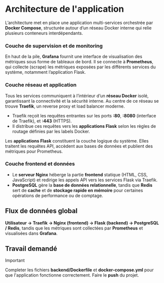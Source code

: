 # Architecture de l'application


L’architecture met en place une application multi-services orchestrée par **Docker Compose**, structurée autour d’un réseau Docker interne qui relie plusieurs conteneurs interdépendants.

### Couche de supervision et de monitoring

En haut de la pile, **Grafana** fournit une interface de visualisation des métriques sous forme de tableaux de bord. Il se connecte à **Prometheus**, qui collecte (scrape) les métriques exposées par les différents services du système, notamment l’application Flask.

### Couche réseau et application

Tous les services communiquent à l’intérieur d’un **réseau Docker** isolé, garantissant la connectivité et la sécurité interne.
Au centre de ce réseau se trouve **Traefik**, un reverse proxy et load balancer moderne.

* Traefik reçoit les requêtes entrantes sur les ports **:80**, **:8080** (interface de Traefik), et **:443** (HTTPS).
* Il distribue ces requêtes vers les **applications Flask** selon les règles de routage définies par les labels Docker.

Les **applications Flask** constituent la couche logique du système.
Elles traitent les requêtes API, accèdent aux bases de données et publient des métriques pour Prometheus.

### Couche frontend et données

* Le **serveur Nginx** héberge la partie **frontend** statique (HTML, CSS, JavaScript) et redirige les appels API vers les services Flask via Traefik.
* **PostgreSQL** gère la **base de données relationnelle**, tandis que **Redis** sert de **cache** et de **stockage rapide en mémoire** pour certaines opérations de performance ou de comptage.


## Flux de données global
**Utilisateur → Traefik → Nginx (frontend) → Flask (backend) → PostgreSQL / Redis**,
tandis que les métriques sont collectées par **Prometheus** et visualisées dans **Grafana**.


## Travail demandé
> [!IMPORTANT]
> Completer les fichiers **backend/Dockerfile** et **docker-compose.yml** pour que l'application fonctionne correctement.
> Faire le **push** du projet.
